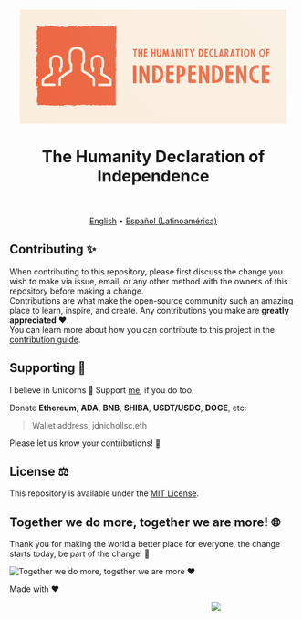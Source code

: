 <h1 align="center">
  <img src="./logo.png" alt="The Humanity Declaration of Independence" height="200">
  <br>
  <br>
  The Humanity Declaration of Independence
  <br>
  <br>
</h1>

<p align="center">
  <a href="./README-en.md">English</a> •
  <a href="./README-esla.md">Español (Latinoamérica)</a>
</p>

## Contributing ✨
When contributing to this repository, please first discuss the change you wish to make via issue, email, or any other method with the owners of this repository before making a change.  
Contributions are what make the open-source community such an amazing place to learn, inspire, and create. Any contributions you make are **greatly appreciated** ❤️.  
You can learn more about how you can contribute to this project in the [contribution guide](https://github.com/proyecto26/social-change/blob/master/CONTRIBUTING.md).

## Supporting 🍻
I believe in Unicorns 🦄
Support [me](http://www.paypal.me/jdnichollsc/2), if you do too.

Donate **Ethereum**, **ADA**, **BNB**, **SHIBA**, **USDT/USDC**, **DOGE**, etc:

> Wallet address: jdnichollsc.eth

Please let us know your contributions! 🙏

## License ⚖️
This repository is available under the [MIT License](https://github.com/proyecto26/social-change/blob/master/LICENSE).

## Together we do more, together we are more! 🌐
Thank you for making the world a better place for everyone, the change starts today, be part of the change! 🙏

<img src="https://pbs.twimg.com/media/EhRkYVHXsAAmSPd?format=jpg&name=large" alt="Together we do more, together we are more ❤️" width="260" />

Made with ❤️

<img width="150px" src="https://avatars0.githubusercontent.com/u/28855608?s=200&v=4" align="right">
